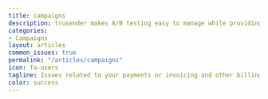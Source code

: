 ```yaml
---
title: campaigns
description: trusender makes A/B testing easy to manage while providing the level of accuracy required to ensure your tests are robust, so you can confidently optimize the performance of your campaigns.
categories:
- Campaigns
layout: articles
common_issues: true
permalink: "/articles/campaigns"
icon: fa-users
tagline: Issues related to your payments or invoicing and other billing issues.
color: success
---
```



